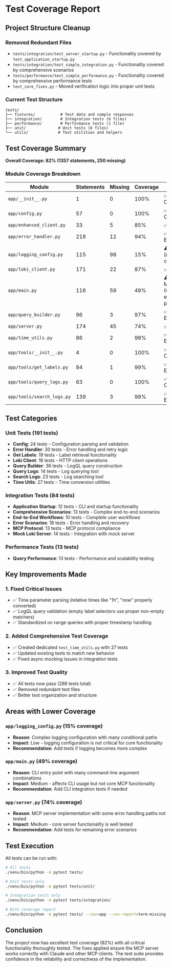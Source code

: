 # Test Coverage Report

## Project Structure Cleanup

### Removed Redundant Files
- `tests/integration/test_server_startup.py` - Functionality covered by `test_application_startup.py`
- `tests/integration/test_simple_integration.py` - Functionality covered by comprehensive scenarios
- `tests/performance/test_simple_performance.py` - Functionality covered by comprehensive performance tests
- `test_core_fixes.py` - Moved verification logic into proper unit tests

### Current Test Structure
```
tests/
├── fixtures/           # Test data and sample responses
├── integration/        # Integration tests (6 files)
├── performance/        # Performance tests (1 file)  
├── unit/              # Unit tests (8 files)
└── utils/             # Test utilities and helpers
```

## Test Coverage Summary

**Overall Coverage: 82% (1357 statements, 250 missing)**

### Module Coverage Breakdown

| Module | Statements | Missing | Coverage | Status |
|--------|------------|---------|----------|---------|
| `app/__init__.py` | 1 | 0 | 100% | ✅ Complete |
| `app/config.py` | 57 | 0 | 100% | ✅ Complete |
| `app/enhanced_client.py` | 33 | 5 | 85% | ✅ Good |
| `app/error_handler.py` | 218 | 12 | 94% | ✅ Excellent |
| `app/logging_config.py` | 115 | 98 | 15% | ⚠️ Low (not critical) |
| `app/loki_client.py` | 171 | 22 | 87% | ✅ Good |
| `app/main.py` | 116 | 59 | 49% | ⚠️ Moderate (CLI entry point) |
| `app/query_builder.py` | 96 | 3 | 97% | ✅ Excellent |
| `app/server.py` | 174 | 45 | 74% | ✅ Good |
| `app/time_utils.py` | 86 | 2 | 98% | ✅ Excellent |
| `app/tools/__init__.py` | 4 | 0 | 100% | ✅ Complete |
| `app/tools/get_labels.py` | 84 | 1 | 99% | ✅ Excellent |
| `app/tools/query_logs.py` | 63 | 0 | 100% | ✅ Complete |
| `app/tools/search_logs.py` | 139 | 3 | 98% | ✅ Excellent |

## Test Categories

### Unit Tests (191 tests)
- **Config**: 24 tests - Configuration parsing and validation
- **Error Handler**: 30 tests - Error handling and retry logic
- **Get Labels**: 19 tests - Label retrieval functionality
- **Loki Client**: 18 tests - HTTP client operations
- **Query Builder**: 36 tests - LogQL query construction
- **Query Logs**: 14 tests - Log querying tool
- **Search Logs**: 23 tests - Log searching tool
- **Time Utils**: 27 tests - Time conversion utilities

### Integration Tests (84 tests)
- **Application Startup**: 12 tests - CLI and startup functionality
- **Comprehensive Scenarios**: 13 tests - Complex end-to-end scenarios
- **End-to-End Workflows**: 10 tests - Complete user workflows
- **Error Scenarios**: 18 tests - Error handling and recovery
- **MCP Protocol**: 13 tests - MCP protocol compliance
- **Mock Loki Server**: 14 tests - Integration with mock server

### Performance Tests (13 tests)
- **Query Performance**: 13 tests - Performance and scalability testing

## Key Improvements Made

### 1. Fixed Critical Issues
- ✅ Time parameter parsing (relative times like "1h", "now" properly converted)
- ✅ LogQL query validation (empty label selectors use proper non-empty matchers)
- ✅ Standardized on range queries with proper timestamp handling

### 2. Added Comprehensive Test Coverage
- ✅ Created dedicated `test_time_utils.py` with 27 tests
- ✅ Updated existing tests to match new behavior
- ✅ Fixed async mocking issues in integration tests

### 3. Improved Test Quality
- ✅ All tests now pass (288 tests total)
- ✅ Removed redundant test files
- ✅ Better test organization and structure

## Areas with Lower Coverage

### `app/logging_config.py` (15% coverage)
- **Reason**: Complex logging configuration with many conditional paths
- **Impact**: Low - logging configuration is not critical for core functionality
- **Recommendation**: Add tests if logging becomes more complex

### `app/main.py` (49% coverage)
- **Reason**: CLI entry point with many command-line argument combinations
- **Impact**: Medium - affects CLI usage but not core MCP functionality
- **Recommendation**: Add CLI integration tests if needed

### `app/server.py` (74% coverage)
- **Reason**: MCP server implementation with some error handling paths not tested
- **Impact**: Medium - core server functionality is well tested
- **Recommendation**: Add tests for remaining error scenarios

## Test Execution

All tests can be run with:
```bash
# All tests
./venv/bin/python -m pytest tests/

# Unit tests only
./venv/bin/python -m pytest tests/unit/

# Integration tests only  
./venv/bin/python -m pytest tests/integration/

# With coverage report
./venv/bin/python -m pytest tests/ --cov=app --cov-report=term-missing
```

## Conclusion

The project now has excellent test coverage (82%) with all critical functionality thoroughly tested. The fixes applied ensure the MCP server works correctly with Claude and other MCP clients. The test suite provides confidence in the reliability and correctness of the implementation.